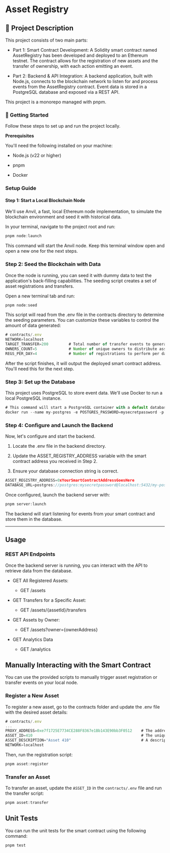 # Asset Registry

## 📝 Project Description

This project consists of two main parts:

- Part 1: Smart Contract Development: A Solidity smart contract named AssetRegistry has been developed and deployed to an Ethereum testnet. The contract allows for the registration of new assets and the transfer of ownership, with each action emitting an event.

- Part 2: Backend & API Integration: A backend application, built with Node.js, connects to the blockchain network to listen for and process events from the AssetRegistry contract. Event data is stored in a PostgreSQL database and exposed via a REST API.

This project is a monorepo managed with pnpm.

### 🚀 Getting Started

Follow these steps to set up and run the project locally.

**Prerequisites**

You'll need the following installed on your machine:

- Node.js (v22 or higher)

- pnpm

- Docker

### Setup Guide

#### Step 1: Start a Local Blockchain Node

We'll use Anvil, a fast, local Ethereum node implementation, to simulate the blockchain environment and seed it with historical data.

In your terminal, navigate to the project root and run:

```js
pnpm node:launch
```

This command will start the Anvil node. Keep this terminal window open and open a new one for the next steps.

### Step 2: Seed the Blockchain with Data

Once the node is running, you can seed it with dummy data to test the application's back-filling capabilities. The seeding script creates a set of asset registrations and transfers.

Open a new terminal tab and run:

```js
pnpm node:seed
```

This script will read from the .env file in the contracts directory to determine the seeding parameters. You can customize these variables to control the amount of data generated:

```js
# contracts/.env
NETWORK=localhost
TARGET_TRANSFER=200         # Total number of transfer events to generate
OWNERS_COUNT=5              # Number of unique owners to distribute assets among
REGS_PER_DAY=4              # Number of registrations to perform per day until TARGET_TRANSFER is reached
```

After the script finishes, it will output the deployed smart contract address. You'll need this for the next step.

### Step 3: Set up the Database

This project uses PostgreSQL to store event data. We'll use Docker to run a local PostgreSQL instance.

```js
# This command will start a PostgreSQL container with a default database and user.
docker run --name my-postgres -e POSTGRES_PASSWORD=mysecretpassword -p 5432:5432 -d postgres
```

### Step 4: Configure and Launch the Backend

Now, let's configure and start the backend.

1. Locate the .env file in the backend directory.

2. Update the ASSET_REGISTRY_ADDRESS variable with the smart contract address you received in Step 2.

3. Ensure your database connection string is correct.

```js
ASSET_REGISTRY_ADDRESS=0xYourSmartContractAddressGoesHere
DATABASE_URL=postgres://postgres:mysecretpassword@localhost:5432/my-postgres
```

Once configured, launch the backend server with:

```js
pnpm server:launch
```

The backend will start listening for events from your smart contract and store them in the database.

---

## Usage

### REST API Endpoints

Once the backend server is running, you can interact with the API to retrieve data from the database.

- GET All Registered Assets:

  - GET /assets

- GET Transfers for a Specific Asset:

  - GET /assets/{assetId}/transfers

- GET Assets by Owner:

  - GET /assets?owner={ownerAddress}

- GET Analytics Data

  - GET /analytics

## Manually Interacting with the Smart Contract

You can use the provided scripts to manually trigger asset registration or transfer events on your local node.

### Register a New Asset

To register a new asset, go to the contracts folder and update the .env file with the desired asset details:

```js
# contracts/.env
...
PROXY_ADDRESS=0xe7f1725E7734CE288F8367e1Bb143E90bb3F0512    # The address of your smart contract
ASSET_ID=410                                                # The unique ID for the new asset
ASSET_DESCRIPTION="Asset 410"                               # A description for the new asset
NETWORK=localhost
```

Then, run the registration script:

```js
pnpm asset:register
```

### Transfer an Asset

To transfer an asset, update the `ASSET_ID` in the `contracts/.env` file and run the transfer script:

```js
pnpm asset:transfer
```

## Unit Tests

You can run the unit tests for the smart contract using the following command:

```js
pnpm test
```
